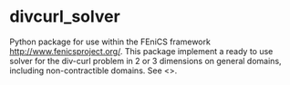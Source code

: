 # divcurl_solver
Python package for use within the FEniCS framework <http://www.fenicsproject.org/>.
This package implement a ready to use solver for the div-curl problem in 2 or 3 dimensions on general domains, including non-contractible domains.
See <>.
